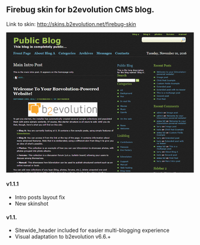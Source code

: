 ## Firebug skin for b2evolution CMS blog.

Link to skin: http://skins.b2evolution.net/firebug-skin

<img src="skinshot.png"/>

#### v1.1.1

- Intro posts layout fix
- New skinshot

#### v1.1.

- Sitewide_header included for easier multi-blogging experience
- Visual adaptation to b2evolution v6.6.+